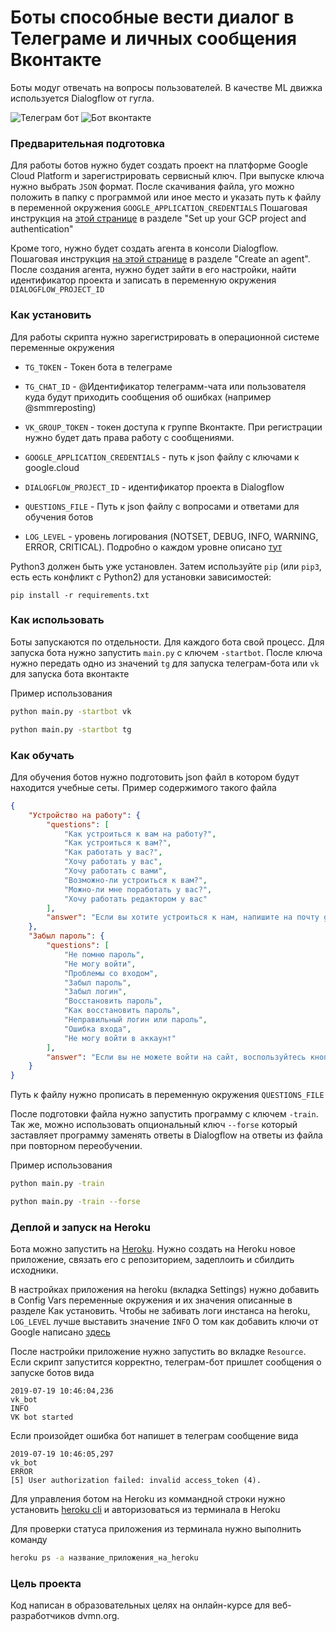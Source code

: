 # Боты способные вести диалог в Телеграме и личных сообщения Вконтакте
Боты модуг отвечать на вопросы пользователей. В качестве ML движка используется Dialogflow от гугла.

![Телеграм бот](tg_demo.gif)
![Бот вконтакте](vk_demo.gif)

### Предварительная подготовка
Для работы ботов нужно будет создать проект на платформе Google Cloud Platform и зарегистрировать сервисный ключ. При
выпуске ключа нужно выбрать `JSON` формат. После скачивания файла, уго можно положить в папку с программой или иное место
и указать путь к файлу в переменной окружения `GOOGLE_APPLICATION_CREDENTIALS` Пошаговая инструкция 
на [этой странице](https://cloud.google.com/dialogflow/docs/quickstart-api) в разделе
"Set up your GCP project and authentication"

Кроме того, нужно будет создать агента в консоли Dialogflow. Пошаговая инструкция
[на этой странице](https://cloud.google.com/dialogflow/docs/quickstart-api) в разделе "Create an agent". После создания
агента, нужно будет зайти в его настройки, найти идентификатор проекта и записать в переменную окружения
`DIALOGFLOW_PROJECT_ID`

### Как установить
Для работы скрипта нужно зарегистрировать в операционной системе переменные окружения

- `TG_TOKEN` - Токен бота в телеграме
- `TG_CHAT_ID` - @Идентификатор телеграмм-чата или пользователя куда будут приходить сообщения об ошибках
(например @smmreposting)

- `VK_GROUP_TOKEN` - токен доступа к группе Вконтакте. При регистрации нужно будет дать права работу с сообщениями.

- `GOOGLE_APPLICATION_CREDENTIALS` - путь к json файлу с ключами к google.cloud 
- `DIALOGFLOW_PROJECT_ID` - идентификатор проекта в Dialogflow
 
- `QUESTIONS_FILE` - Путь к json файлу с вопросами и ответами для обучения ботов 

- `LOG_LEVEL` - уровень логирования (NOTSET, DEBUG, INFO, WARNING, ERROR, CRITICAL). Подробно о каждом уровне
описано [тут](https://docs.python.org/3/library/logging.html)

 
Python3 должен быть уже установлен.
Затем используйте `pip` (или `pip3`, есть есть конфликт с Python2) для установки зависимостей:
```
pip install -r requirements.txt
```

### Как использовать
Боты запускаются по отдельности. Для каждого бота свой процесс. Для запуска бота нужно запустить `main.py` с ключем
`-startbot`. После ключа нужно передать одно из значений `tg` для запуска телеграм-бота или `vk` для запуска бота
вконтакте

Пример использования
```sh
python main.py -startbot vk
```

```sh
python main.py -startbot tg
```

### Как обучать
Для обучения ботов нужно подготовить json файл в котором будут находится учебные сеты. Пример содержимого такого файла
```json
{
    "Устройство на работу": {
        "questions": [
            "Как устроиться к вам на работу?",
            "Как устроиться к вам?",
            "Как работать у вас?",
            "Хочу работать у вас",
            "Хочу работать с вами",
            "Возможно-ли устроиться к вам?",
            "Можно-ли мне поработать у вас?",
            "Хочу работать редактором у вас"
        ],
        "answer": "Если вы хотите устроиться к нам, напишите на почту game-of-verbs@gmail.com мини-эссе о себе."
    },
    "Забыл пароль": {
        "questions": [
            "Не помню пароль",
            "Не могу войти",
            "Проблемы со входом",
            "Забыл пароль",
            "Забыл логин",
            "Восстановить пароль",
            "Как восстановить пароль",
            "Неправильный логин или пароль",
            "Ошибка входа",
            "Не могу войти в аккаунт"
        ],
        "answer": "Если вы не можете войти на сайт, воспользуйтесь кнопкой «Забыли пароль?» под формой входа."
    }
}
```

Путь к файлу нужно прописать в переменную окружения `QUESTIONS_FILE`

После подготовки файла нужно запустить программу с ключем `-train`. Так же, можно использовать опциональный ключ
`--forse` который заставляет программу заменять ответы в Dialogflow на ответы из файла при повторном переобучении.

Пример использования
```sh
python main.py -train
```

```sh
python main.py -train --forse
```

### Деплой и запуск на Heroku
Бота можно запустить на [Heroku](https://.heroku.com). Нужно создать на Heroku новое приложение, связать его с
репозиторием, задеплоить и сбилдить исходники.

В настройках приложения на heroku (вкладка Settings) нужно добавить в Config Vars переменные окружения и их значения
описанные в разделе Как установить. Чтобы не забивать логи инстанса на heroku, `LOG_LEVEL` лучше выставить значение
`INFO`
О том как добавить ключи от Google написано [здесь](https://stackoverflow.com/questions/47446480/how-to-use-google-api-credentials-json-on-heroku)

После настройки приложение нужно запустить во вкладке `Resource`. Если скрипт запустится корректно, телеграм-бот пришлет
сообщения о запуске ботов вида
```
2019-07-19 10:46:04,236
vk_bot
INFO
VK bot started
```

Если произойдет ошибка бот напишет в телеграм сообщение вида
```
2019-07-19 10:46:05,297
vk_bot
ERROR
[5] User authorization failed: invalid access_token (4).
```

Для управления ботом на Heroku из коммандной строки нужно установить
[heroku cli](https://devcenter.heroku.com/categories/command-line) и авторизоваться из терминала в Heroku

Для проверки статуса приложения из терминала нужно выполнить команду
```sh
heroku ps -a название_приложения_на_heroku
```

### Цель проекта
Код написан в образовательных целях на онлайн-курсе для веб-разработчиков dvmn.org.
